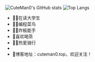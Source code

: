 
![CuteMan0's GitHub stats](https://github-readme-stats.vercel.app/api?username=CuteMan0&show_icons=true&bg_color=00000000)
![Top Langs](https://github-readme-stats.vercel.app/api/top-langs/?username=CuteMan0)


* 👨‍🎓在读大学生
* 👨‍💻编程菜鸟
* 👨‍🔧炸板能手
* 🍵喜欢喝茶
* 🚴‍♂️热爱骑行
* 
* 🎉博客地址：cuteman0.top，欢迎关注！
